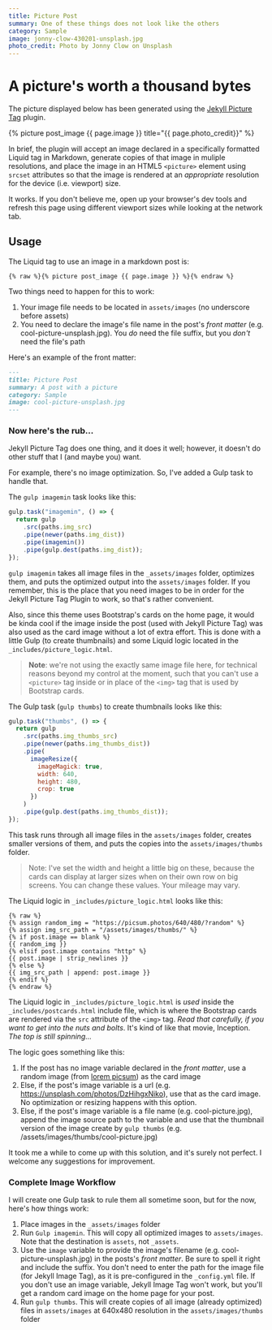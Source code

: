 ```yaml
---
title: Picture Post 
summary: One of these things does not look like the others
category: Sample
image: jonny-clow-430201-unsplash.jpg
photo_credit: Photo by Jonny Clow on Unsplash
---
```


# A picture's worth a thousand bytes

The picture displayed below has been generated using the [Jekyll Picture Tag](https://github.com/robwierzbowski/jekyll-picture-tag) plugin.

{% picture post_image {{ page.image }} title="{{ page.photo_credit}}" %}

In brief, the plugin will accept an image declared in a specifically formatted Liquid tag in Markdown, generate copies of that image in muliple resolutions, and place the image in an HTML5 `<picture>` element using `srcset` attributes so that the image is rendered at an _appropriate_ resolution for the device (i.e. viewport) size.

It works. If you don't believe me, open up your browser's dev tools and refresh this page using different viewport sizes while looking at the network tab.

## Usage

The Liquid tag to use an image in a markdown post is:

```liquid
{% raw %}{% picture post_image {{ page.image }} %}{% endraw %}
```

Two things need to happen for this to work:

1.  Your image file needs to be located in `assets/images` (no underscore before assets)
2.  You need to declare the image's file name in the post's _front matter_ (e.g. cool-picture-unsplash.jpg). You _do_ need the file suffix, but you _don't_ need the file's path

Here's an example of the front matter:

```markdown
---
title: Picture Post 
summary: A post with a picture
category: Sample
image: cool-picture-unsplash.jpg
---
```

### Now here's the rub...

Jekyll Picture Tag does one thing, and it does it well; however, it doesn't do other stuff that I (and maybe you) want.

For example, there's no image optimization. So, I've added a Gulp task to handle that.

The `gulp imagemin` task looks like this:

```js
gulp.task("imagemin", () => {
  return gulp
    .src(paths.img_src)
    .pipe(newer(paths.img_dist))
    .pipe(imagemin())
    .pipe(gulp.dest(paths.img_dist));
});
```

`gulp imagemin` takes all image files in the `_assets/images` folder, optimizes them, and puts the optimized output into the `assets/images` folder. If you remember, this is the place that you need images to be in order for the Jekyll Picture Tag Plugin to work, so that's rather convenient.

Also, since this theme uses Bootstrap's cards on the home page, it would be kinda cool if the image inside the post (used with Jekyll Picture Tag) was also used as the card image without a lot of extra effort. This is done with a little Gulp (to create thumbnails) and some Liquid logic located in the `_includes/picture_logic.html`.

> **Note**: we're not using the exactly same image file here, for technical reasons beyond my control at the moment, such that you can't use a `<picture>` tag inside or in place of the `<img>` tag that is used by Bootstrap cards.

The Gulp task (`gulp thumbs`) to create thumbnails looks like this:

```js
gulp.task("thumbs", () => {
  return gulp
    .src(paths.img_thumbs_src)
    .pipe(newer(paths.img_thumbs_dist))
    .pipe(
      imageResize({
        imageMagick: true,
        width: 640,
        height: 480,
        crop: true
      })
    )
    .pipe(gulp.dest(paths.img_thumbs_dist));
});
```

This task runs through all image files in the `assets/images` folder, creates smaller versions of them, and puts the copies into the `assets/images/thumbs` folder.

> Note: I've set the width and height a little big on these, because the cards can display at larger sizes when on their own row on big screens. You can change these values. Your mileage may vary.

The Liquid logic in `_includes/picture_logic.html` looks like this:

```Liquid
{% raw %}
{% assign random_img = "https://picsum.photos/640/480/?random" %}
{% assign img_src_path = "/assets/images/thumbs/" %}
{% if post.image == blank %}
{{ random_img }}
{% elsif post.image contains "http" %}
{{ post.image | strip_newlines }}
{% else %}
{{ img_src_path | append: post.image }}
{% endif %}
{% endraw %}
```

The Liquid logic in `_includes/picture_logic.html` is _used_ inside the `_includes/postcards.html` include file, which is where the Bootstrap cards are rendered via the `src` attribute of the `<img>` tag. _Read that carefully, if you want to get into the nuts and bolts_. It's kind of like that movie, Inception. _The top is still spinning..._

The logic goes something like this:

1.  If the post has no image variable declared in the _front matter_, use a random image (from [lorem picsum](https://picsum.photos)) as the card image
2.  Else, if the post's image variable is a url (e.g. https://unsplash.com/photos/DzHihgxNiko), use that as the card image. No optimization or resizing happens with this option.
3.  Else, if the post's image variable is a file name (e.g. cool-picture.jpg), append the image source path to the variable and use that the thumbnail version of the image create by `gulp thumbs` (e.g. /assets/images/thumbs/cool-picture.jpg)

It took me a while to come up with this solution, and it's surely not perfect. I welcome any suggestions for improvement.

### Complete Image Workflow

I will create one Gulp task to rule them all sometime soon, but for the now, here's how things work:

1.  Place images in the `_assets/images` folder
2.  Run `Gulp imagemin`. This will copy all optimized images to `assets/images`. Note that the destination is `assets`, not `_assets`.
3.  Use the `image` variable to provide the image's filename (e.g. cool-picture-unsplash.jpg) in the posts's _front matter_. Be sure to spell it right and include the suffix. You don't need to enter the path for the image file (for Jekyll Image Tag), as it is pre-configured in the `_config.yml` file. If you don't use an image variable, Jekyll Image Tag won't work, but you'll get a random card image on the home page for your post.
4.  Run `gulp thumbs`. This will create copies of all image (already optimized) files in `assets/images` at 640x480 resolution in the `assets/images/thumbs` folder
